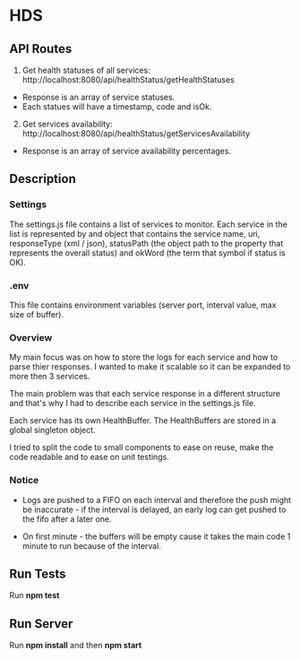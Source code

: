 # HDS

## API Routes

1. Get health statuses of all services: http://localhost:8080/api/healthStatus/getHealthStatuses
  * Response is an array of service statuses.
  * Each statues will have a timestamp, code and isOk.

2. Get services availability: http://localhost:8080/api/healthStatus/getServicesAvailability
  * Response is an array of service availability percentages.
  
## Description
### Settings
The settings.js file contains a list of services to monitor. 
Each service in the list is represented by and object that contains the service name, uri, responseType (xml / json), 
statusPath (the object path to the property that represents the overall status) and okWord (the term that symbol if status is OK).

### .env
This file contains environment variables (server port, interval value, max size of buffer).

### Overview
My main focus was on how to store the logs for each service and how to parse thier responses. 
I wanted to make it scalable so it can be expanded to more then 3 services.

The main problem was that each service response in a different structure 
and that's why I had to describe each service in the settings.js file.

Each service has its own HealthBuffer. The HealthBuffers are stored in a global singleton object.

I tried to split the code to small components to ease on reuse, make the code readable and to ease on unit testings.

### Notice
 * Logs are pushed to a FIFO on each interval and therefore the push might be inaccurate - 
 if the interval is delayed, an early log can get pushed to the fifo after a later one.

 * On first minute - the buffers will be empty cause it takes the main code 1 minute to run because of the interval.

## Run Tests
Run **npm test**

## Run Server
Run **npm install** and then **npm start**
